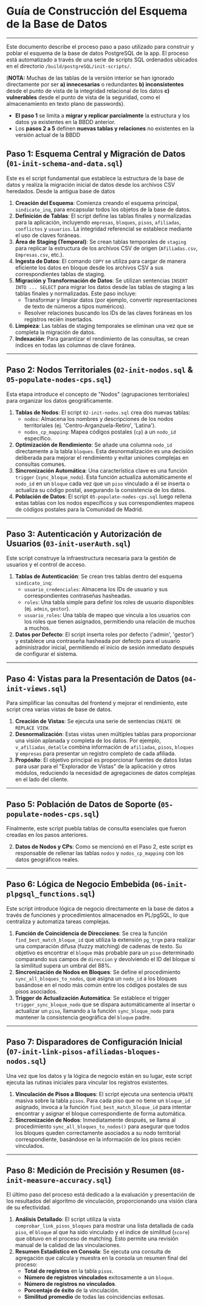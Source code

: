 
# Guía de Construcción del Esquema de la Base de Datos

---

Este documento describe el proceso paso a paso utilizado para construir y poblar el esquema de la base de datos PostgreSQL de la app. El proceso está automatizado a través de una serie de scripts SQL ordenados ubicados en el directorio `/build/postgreSQL/init-scripts/`.

(**NOTA:** Muchas de las tablas de la versión interior se han ignorado directamente por ser **a) innecesarias** o redundantes **b) inconsistentes** desde el punto de vista de la integridad relacional de los datos **c) vulnerables** desde el punto de vista de la seguridad, como el almacenamiento en texto plano de passwords).

* **El paso 1** se limita a **migrar y replicar parcialmente** la estructura y los datos ya existentes en la BBDD anterior.
* Los **pasos 2 a 5** definen **nuevas tablas y relaciones** no existentes en la versión actual de la BBDD

## Paso 1: Esquema Central y Migración de Datos (`01-init-schema-and-data.sql`)

Este es el script fundamental que establece la estructura de la base de datos y realiza la migración inicial de datos desde los archivos CSV heredados. Desde la antigua base de datos

1. **Creación del Esquema**: Comienza creando el esquema principal, `sindicato_inq`, para encapsular todos los objetos de la base de datos.
2. **Definición de Tablas**: El script define las tablas finales y normalizadas para la aplicación, incluyendo `empresas`, `bloques`, `pisos`, `afiliadas`, `conflictos` y `usuarios`. La integridad referencial se establece mediante el uso de claves foráneas.
3. **Área de Staging (Temporal)**: Se crean tablas temporales de `staging` para replicar la estructura de los archivos CSV de origen (`Afiliadas.csv`, `Empresas.csv`, etc.).
4. **Ingesta de Datos**: El comando `COPY` se utiliza para cargar de manera eficiente los datos en bloque desde los archivos CSV a sus correspondientes tablas de staging.
5. **Migración y Transformación de Datos**: Se utilizan sentencias `INSERT INTO ... SELECT` para migrar los datos desde las tablas de staging a las tablas finales y normalizadas. Este paso incluye:
    * Transformar y limpiar datos (por ejemplo, convertir representaciones de texto de números a tipos numéricos).
    * Resolver relaciones buscando los IDs de las claves foráneas en los registros recién insertados.
6. **Limpieza**: Las tablas de staging temporales se eliminan una vez que se completa la migración de datos.
7. **Indexación**: Para garantizar el rendimiento de las consultas, se crean índices en todas las columnas de clave foránea.

---

## Paso 2: Nodos Territoriales (`02-init-nodos.sql` & `05-populate-nodes-cps.sql`)

Esta etapa introduce el concepto de "Nodos" (agrupaciones territoriales) para organizar los datos geográficamente.

1. **Tablas de Nodos**: El script `02-init-nodos.sql` crea dos nuevas tablas:
    * `nodos`: Almacena los nombres y descripciones de los nodos territoriales (ej. 'Centro-Arganzuela-Retiro', 'Latina').
    * `nodos_cp_mapping`: Mapea códigos postales (`cp`) a un `nodo_id` específico.
2. **Optimización de Rendimiento**: Se añade una columna `nodo_id` directamente a la tabla `bloques`. Esta desnormalización es una decisión deliberada para mejorar el rendimiento y evitar uniones complejas en consultas comunes.
3. **Sincronización Automática**: Una característica clave es una función `trigger` (`sync_bloque_nodo`). Esta función actualiza automáticamente el `nodo_id` en un `bloque` cada vez que un `piso` vinculado a él se inserta o actualiza su código postal, asegurando la consistencia de los datos.
4. **Población de Datos**: El script `05-populate-nodes-cps.sql` luego rellena estas tablas con los nodos específicos y sus correspondientes mapeos de códigos postales para la Comunidad de Madrid.

---

## Paso 3: Autenticación y Autorización de Usuarios (`03-init-userAuth.sql`)

Este script construye la infraestructura necesaria para la gestión de usuarios y el control de acceso.

1. **Tablas de Autenticación**: Se crean tres tablas dentro del esquema `sindicato_inq`:
    * `usuario_credenciales`: Almacena los IDs de usuario y sus correspondientes contraseñas hasheadas.
    * `roles`: Una tabla simple para definir los roles de usuario disponibles (ej. `admin`, `gestor`).
    * `usuario_roles`: Una tabla de mapeo que vincula a los usuarios con los roles que tienen asignados, permitiendo una relación de muchos a muchos.
2. **Datos por Defecto**: El script inserta roles por defecto ('admin', 'gestor') y establece una contraseña hasheada por defecto para el usuario administrador inicial, permitiendo el inicio de sesión inmediato después de configurar el sistema.

---

## Paso 4: Vistas para la Presentación de Datos (`04-init-views.sql`)

Para simplificar las consultas del frontend y mejorar el rendimiento, este script crea varias vistas de base de datos.

1. **Creación de Vistas**: Se ejecuta una serie de sentencias `CREATE OR REPLACE VIEW`.
2. **Desnormalización**: Estas vistas unen múltiples tablas para proporcionar una visión aplanada y completa de los datos. Por ejemplo, `v_afiliadas_detalle` combina información de `afiliadas`, `pisos`, `bloques` y `empresas` para presentar un registro completo de cada afiliada.
3. **Propósito**: El objetivo principal es proporcionar fuentes de datos listas para usar para el "Explorador de Vistas" de la aplicación y otros módulos, reduciendo la necesidad de agregaciones de datos complejas en el lado del cliente.

---

## Paso 5: Población de Datos de Soporte (`05-populate-nodes-cps.sql`)

Finalmente, este script puebla tablas de consulta esenciales que fueron creadas en los pasos anteriores.

2. **Datos de Nodos y CPs**: Como se mencionó en el Paso 2, este script es responsable de rellenar las tablas `nodos` y `nodos_cp_mapping` con los datos geográficos reales.

---

## Paso 6: Lógica de Negocio Embebida (`06-init-plpgsql_functions.sql`)

Este script introduce lógica de negocio directamente en la base de datos a través de funciones y procedimientos almacenados en PL/pgSQL, lo que centraliza y automatiza tareas complejas.

1. **Función de Coincidencia de Direcciones**: Se crea la función `find_best_match_bloque_id` que utiliza la extensión `pg_trgm` para realizar una comparación difusa (fuzzy matching) de cadenas de texto. Su objetivo es encontrar el `bloque` más probable para un `piso` determinado comparando sus campos de `direccion` y devolviendo el ID del bloque si la similitud supera un umbral del 88%.
2. **Sincronización de Nodos en Bloques**: Se define el procedimiento `sync_all_bloques_to_nodos`, que asigna un `nodo_id` a los bloques basándose en el nodo más común entre los códigos postales de sus pisos asociados.
3. **Trigger de Actualización Automática**: Se establece el trigger `trigger_sync_bloque_nodo` que se dispara automáticamente al insertar o actualizar un `piso`, llamando a la función `sync_bloque_nodo` para mantener la consistencia geográfica del `bloque` padre.

---

## Paso 7: Disparadores de Configuración Inicial (`07-init-link-pisos-afiliadas-bloques-nodos.sql`)

Una vez que los datos y la lógica de negocio están en su lugar, este script ejecuta las rutinas iniciales para vincular los registros existentes.

1. **Vinculación de Pisos a Bloques**: El script ejecuta una sentencia `UPDATE` masiva sobre la tabla `pisos`. Para cada piso que no tiene un `bloque_id` asignado, invoca a la función `find_best_match_bloque_id` para intentar encontrar y asignar el bloque correspondiente de forma automática.
2. **Sincronización de Nodos**: Inmediatamente después, se llama al procedimiento `sync_all_bloques_to_nodos()` para asegurar que todos los bloques queden correctamente asociados a su nodo territorial correspondiente, basándose en la información de los pisos recién vinculados.

---

## Paso 8: Medición de Precisión y Resumen (`08-init-measure-accuracy.sql`)

El último paso del proceso está dedicado a la evaluación y presentación de los resultados del algoritmo de vinculación, proporcionando una visión clara de su efectividad.

1. **Análisis Detallado**: El script utiliza la vista `comprobar_link_pisos_bloques` para mostrar una lista detallada de cada `piso`, el `bloque` al que ha sido vinculado y el índice de similitud (`score`) que obtuvo en el proceso de matching. Esto permite una revisión manual de la calidad de las vinculaciones.
2. **Resumen Estadístico en Consola**: Se ejecuta una consulta de agregación que calcula y muestra en la consola un resumen final del proceso:
    * **Total de registros** en la tabla `pisos`.
    * **Número de registros vinculados** exitosamente a un `bloque`.
    * **Número de registros no vinculados**.
    * **Porcentaje de éxito** de la vinculación.
    * **Similitud promedio** de todas las coincidencias exitosas.
